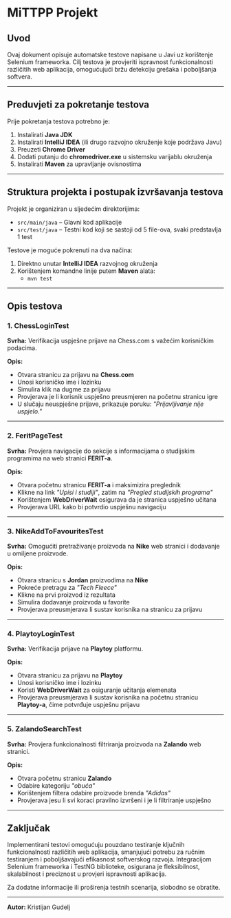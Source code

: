 # MiTTPP Projekt

## Uvod

Ovaj dokument opisuje automatske testove napisane u Javi uz korištenje Selenium frameworka. Cilj testova je provjeriti ispravnost funkcionalnosti različitih web aplikacija, omogućujući bržu detekciju grešaka i poboljšanja softvera.

---

## Preduvjeti za pokretanje testova

Prije pokretanja testova potrebno je:

1. Instalirati **Java JDK**
2. Instalirati **IntelliJ IDEA** (ili drugo razvojno okruženje koje podržava Javu)
3. Preuzeti **Chrome Driver**
4. Dodati putanju do **chromedriver.exe** u sistemsku varijablu okruženja
5. Instalirati **Maven** za upravljanje ovisnostima

---

## Struktura projekta i postupak izvršavanja testova

Projekt je organiziran u sljedećim direktorijima:

- `src/main/java` – Glavni kod aplikacije
- `src/test/java` – Testni kod koji se sastoji od 5 file-ova, svaki predstavlja 1 test

Testove je moguće pokrenuti na dva načina:
1. Direktno unutar **IntelliJ IDEA** razvojnog okruženja 
2. Korištenjem komandne linije putem **Maven** alata:
   - `mvn test`

---

## Opis testova

### **1. ChessLoginTest**
**Svrha:** Verifikacija uspješne prijave na Chess.com s važećim korisničkim podacima.

**Opis:** 
- Otvara stranicu za prijavu na **Chess.com**
- Unosi korisničko ime i lozinku
- Simulira klik na dugme za prijavu
- Provjerava je li korisnik uspješno preusmjeren na početnu stranicu igre
- U slučaju neuspješne prijave, prikazuje poruku: *"Prijavljivanje nije uspjelo."*

---

### **2. FeritPageTest**
**Svrha:** Provjera navigacije do sekcije s informacijama o studijskim programima na web stranici **FERIT-a**.

**Opis:** 
- Otvara početnu stranicu **FERIT-a** i maksimizira preglednik
- Klikne na link *"Upisi i studiji"*, zatim na *"Pregled studijskih programa"*
- Korištenjem **WebDriverWait** osigurava da je stranica uspješno učitana
- Provjerava URL kako bi potvrdio uspješnu navigaciju

---

### **3. NikeAddToFavouritesTest**
**Svrha:** Omogućiti pretraživanje proizvoda na **Nike** web stranici i dodavanje u omiljene proizvode.

**Opis:** 
- Otvara stranicu s **Jordan** proizvodima na **Nike**
- Pokreće pretragu za *"Tech Fleece"*
- Klikne na prvi proizvod iz rezultata
- Simulira dodavanje proizvoda u favorite
- Provjerava preusmjerava li sustav korisnika na stranicu za prijavu

---

### **4. PlaytoyLoginTest**
**Svrha:** Verifikacija prijave na **Playtoy** platformu.

**Opis:** 
- Otvara stranicu za prijavu na **Playtoy**
- Unosi korisničko ime i lozinku
- Koristi **WebDriverWait** za osiguranje učitanja elemenata
- Provjerava preusmjerava li sustav korisnika na početnu stranicu **Playtoy-a**, čime potvrđuje uspješnu prijavu

---

### **5. ZalandoSearchTest**
**Svrha:** Provjera funkcionalnosti filtriranja proizvoda na **Zalando** web stranici.

**Opis:** 
- Otvara početnu stranicu **Zalando**
- Odabire kategoriju *"obuća"*
- Korištenjem filtera odabire proizvode brenda *"Adidas"*
- Provjerava jesu li svi koraci pravilno izvršeni i je li filtriranje uspješno

---

## Zaključak

Implementirani testovi omogućuju pouzdano testiranje ključnih funkcionalnosti različitih web aplikacija, smanjujući potrebu za ručnim testiranjem i poboljšavajući efikasnost softverskog razvoja. Integracijom Selenium frameworka i TestNG biblioteke, osigurana je fleksibilnost, skalabilnost i preciznost u provjeri ispravnosti aplikacija.

Za dodatne informacije ili proširenja testnih scenarija, slobodno se obratite.

---

**Autor:** Kristijan Gudelj  


